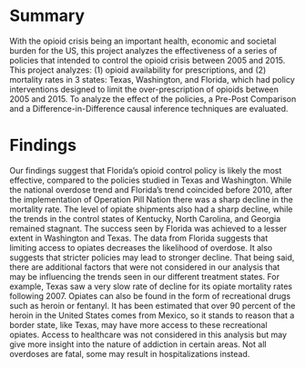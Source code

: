 # Summary 

With the opioid crisis being an important health, economic and societal burden for the US, this project analyzes the effectiveness of a series of policies that intended to control the opioid crisis between 2005 and 2015. This project analyzes:
(1) opioid availability for prescriptions, and 
(2) mortality rates 
in 3 states: Texas, Washington, and Florida, which had policy interventions designed to limit the over-prescription of opioids between 2005 and 2015. 
To analyze the effect of the policies, a Pre-Post Comparison and a Difference-in-Difference causal inference techniques are evaluated.

# Findings

Our findings suggest that Florida’s opioid control policy is likely the most effective, compared to the policies studied in Texas and Washington. While the national overdose trend and Florida’s trend coincided before 2010, after the implementation of Operation Pill Nation there was a sharp decline in the mortality rate. The level of opiate shipments also had a sharp decline, while the trends in the control states of Kentucky, North Carolina, and Georgia remained stagnant.
The success seen by Florida was achieved to a lesser extent in Washington and Texas. 
The data from Florida suggests that limiting access to opiates decreases the likelihood of overdose. It also suggests that stricter policies may lead to stronger decline. That being said, there are additional factors that were not considered in our analysis that may be influencing the trends seen in our different treatment states. For example, Texas saw a very slow rate of decline for its opiate mortality rates following 2007. Opiates can also be found in the form of recreational drugs such as heroin or fentanyl. It has been estimated that over 90 percent of the heroin in the United States comes from Mexico, so it stands to reason that a border state, like Texas, may have more access to these recreational opiates. 
Access to healthcare was not considered in this analysis but may give more insight into the nature of addiction in certain areas. Not all overdoses are fatal, some may result in hospitalizations instead.
